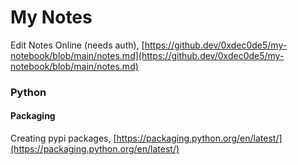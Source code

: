 # My Notes

Edit Notes Online (needs auth), [https://github.dev/0xdec0de5/my-notebook/blob/main/notes.md](https://github.dev/0xdec0de5/my-notebook/blob/main/notes.md)

### Python

#### Packaging

Creating pypi packages, [https://packaging.python.org/en/latest/](https://packaging.python.org/en/latest/)
